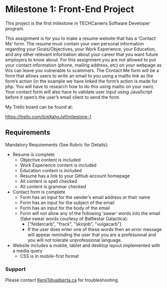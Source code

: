 # Milestone 1: Front-End Project

This project is the first milestone in TECHCareers Software Developer program.

This assignment is for you to make a resume website that has a ‘Contact Me’ form. The resume must contain your own personal information regarding your Goals/Objectives, your Work Experience, your Education, and any other relevant information about your career that you want future employers to know about. For this assignment you are not allowed to put your contact information (phone, mailing address, etc) on your webpage as this can leave you vulnerable to scammers. The Contact Me form will be a form that allows users to write an email to you using a mailto link as the form’s action (in the example we have linked the form’s action is made for php. You will have to research how to do this using mailto on your own). Your contact form will also have to validate user input using JavaScript before it open’s the user’s email client to send the form.

My Trello board can be found at:

https://trello.com/b/eXahxJsf/milestone-1

## Requirements
Mandatory Requirements (See Rubric for Details):
* Resume is complete
  * Objective content is included
  * Work Experience content is included
  * Education content is included
  * Resume has a link to your Github account homepage
  * All content is spell checked
  * All content is grammar checked
* Contact form is complete
  * Form has an input for the sender’s email address or their name
  * Form has an input for the subject of the email
  * Form has an input for the body of the email
  * Form will not allow any of the following ‘swear’ words into the email (fake swear words courtesy of Battlestar Galactica):
    * ["feldercarb", "frack", "skinjob", "vulgacarb"]
    * If the user does enter one of these words then an error message will appear reminding the user that you are a professional and you will not tolerate unprofessional language.
* Website includes a mobile, tablet and desktop layout implemented with a media query
  * CSS is in mobile-first format

### Support
Please contact Kenji1@ualberta.ca for troubleshooting.